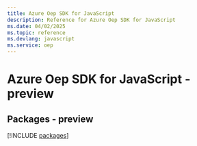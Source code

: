 ```yaml
---
title: Azure Oep SDK for JavaScript
description: Reference for Azure Oep SDK for JavaScript
ms.date: 04/02/2025
ms.topic: reference
ms.devlang: javascript
ms.service: oep
---
```

# Azure Oep SDK for JavaScript - preview
## Packages - preview
[!INCLUDE [packages](oep-index.md)]